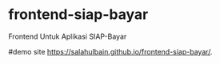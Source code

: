 # frontend-siap-bayar
Frontend Untuk Aplikasi SIAP-Bayar

#demo site
https://salahulbain.github.io/frontend-siap-bayar/.
